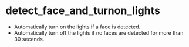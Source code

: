 # detect_face_and_turnon_lights

- Automatically turn on the lights if a face is detected.
- Automatically turn off the lights if no faces are detected for more than 30 secends.
